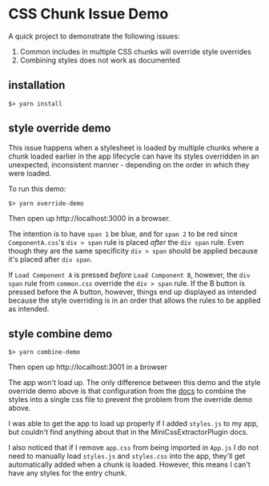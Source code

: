 # CSS Chunk Issue Demo

A quick project to demonstrate the following issues:
1. Common includes in multiple CSS chunks will override style overrides
2. Combining styles does not work as documented

## installation
```
$> yarn install
```

## style override demo
This issue happens when a stylesheet is loaded by multiple chunks where a chunk loaded earlier in the app lifecycle can have its styles overridden in an unexpected, inconsistent manner - depending on the order in which they were loaded.

To run this demo:
```
$> yarn override-demo
```
Then open up http://localhost:3000 in a browser.

The intention is to have `span 1` be blue, and for `span 2` to be red since `ComponentA.css`'s `div > span` rule is placed _after_ the `div span` rule. Even though they are the same specificity `div > span` should be applied because it's placed after `div span`.

If `Load Component A` is pressed _before_ `Load Component B`, however, the `div span` rule from `common.css` override the `div > span` rule. If the B button is pressed before the A button, however, things end up displayed as intended because the style overriding is in an order that allows the rules to be applied as intended.


## style combine demo
```
$> yarn combine-demo
```
Then open up http://localhost:3001 in a browser

The app won't load up. The only difference between this demo and the style override demo above is that configuration from the [docs](https://github.com/webpack-contrib/mini-css-extract-plugin/blob/d7d0afcda834d9563ed18b581130ead05789aea0/README.md#extracting-all-css-in-a-single-file) to combine the styles into a single css file to prevent the problem from the override demo above.

I was able to get the app to load up properly if I added `styles.js` to my app, but couldn't find anything about that in the MiniCssExtractorPlugin docs.

I also noticed that if I remove `app.css` from being imported in `App.js` I do not need to manually load `styles.js` and `styles.css` into the app, they'll get automatically added when a chunk is loaded. However, this means I can't have any styles for the entry chunk.
